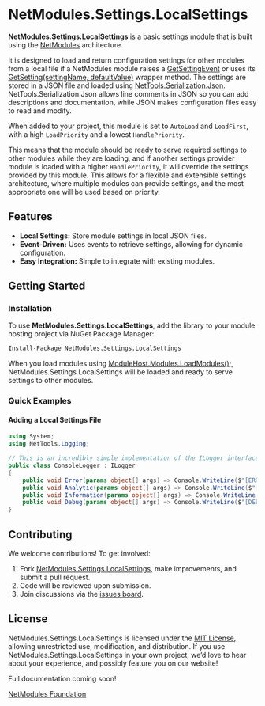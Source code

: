 # NetModules.Settings.LocalSettings

**NetModules.Settings.LocalSettings** is a basic settings module that is built using the [NetModules](https://github.com/netmodules/NetModules) architecture.

It is designed to load and return configuration settings for other modules from a local file if a NetModules module raises a [GetSettingEvent](https://github.com/netmodules/NetModules/blob/main/NetModules/Events/GetSettingEvent.cs) or uses its [GetSetting(settingName, defaultValue)](https://github.com/netmodules/NetModules/blob/master/NetModules/Interfaces/IModule.cs#L71) wrapper method. The settings are stored in a JSON file and loaded using [NetTools.Serialization.Json](https://github.com/netmodules/NetTools.Serialization.Json). NetTools.Serialization.Json allows line comments in JSON so you can add descriptions and documentation, while JSON makes configuration files easy to read and modify.

When added to your project, this module is set to `AutoLoad` and `LoadFirst`, with a high `LoadPriority` and a lowest `HandlePriority`.

This means that the module should be ready to serve required settings to other modules while they are loading, and if another settings provider module is loaded with a higher `HandlePriority`, it will override the settings provided by this module. This allows for a flexible and extensible settings architecture, where multiple modules can provide settings, and the most appropriate one will be used based on priority.

## Features

- **Local Settings:** Store module settings in local JSON files.
- **Event-Driven:** Uses events to retrieve settings, allowing for dynamic configuration.
- **Easy Integration:** Simple to integrate with existing modules.


## Getting Started

### Installation

To use **MetModules.Settings.LocalSettings**, add the library to your module hosting project via NuGet Package Manager:

```bash
Install-Package NetModules.Settings.LocalSettings
```

When you load modules using [ModuleHost.Modules.LoadModules();](https://github.com/netmodules/NetModules/tree/main?tab=readme-ov-file#creating-and-loading-a-module-host), NetModules.Settings.LocalSettings will be loaded and ready to serve settings to other modules.

### Quick Examples

#### Adding a Local Settings File

```csharp
using System;
using NetTools.Logging;

// This is an incredibly simple implementation of the ILogger interface.
public class ConsoleLogger : ILogger
{
    public void Error(params object[] args) => Console.WriteLine($"[ERROR] {string.Join(" ", args)}");
    public void Analytic(params object[] args) => Console.WriteLine($"[ANALYTIC] {string.Join(" ", args)}");
    public void Information(params object[] args) => Console.WriteLine($"[INFO] {string.Join(" ", args)}");
    public void Debug(params object[] args) => Console.WriteLine($"[DEBUG] {string.Join(" ", args)}");
}
```

## Contributing

We welcome contributions! To get involved:
1. Fork [NetModules.Settings.LocalSettings](https://github.com/netmodules/NetModules.Settings.LocalSettings), make improvements, and submit a pull request.
2. Code will be reviewed upon submission.
3. Join discussions via the [issues board](https://github.com/netmodules/NetModules.Settings.LocalSettings/issues).

## License

NetModules.Settings.LocalSettings is licensed under the [MIT License](https://tldrlegal.com/license/mit-license), allowing unrestricted use, modification, and distribution. If you use NetModules.Settings.LocalSettings in your own project, we’d love to hear about your experience, and possibly feature you on our website!

Full documentation coming soon!

[NetModules Foundation](https://netmodules.net/)

